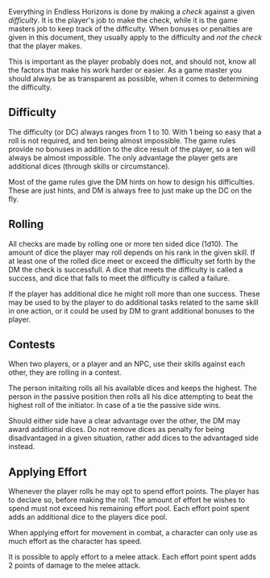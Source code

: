 Everything in Endless Horizons is done by making a _check_ against a given
_difficulty_. It is the player's job to make the check, while it is the game
masters job to keep track of the difficulty. When bonuses or penalties are given
in this document, they usually apply to the difficulty and _not the check_ that
the player makes.

This is important as the player probably does not, and should not, know all the
factors that make his work harder or easier. As a game master you should always
be as transparent as possible, when it comes to determining the difficulty.

## Difficulty

The difficulty (or DC) always ranges from 1 to 10. With 1 being so
easy that a roll is not required, and ten being almost impossible.
The game rules provide no bonuses in addition to the dice result of
the player, so a ten will always be almost impossible. The only
advantage the player gets are additional dices (through skills or
circumstance).

Most of the game rules give the DM hints on how to design his
difficulties. These are just hints, and DM is always free to just
make up the DC on the fly.

## Rolling

All checks are made by rolling one or more ten sided dice (1d10). The
amount of dice the player may roll depends on his rank in the given
skill. If at least one of the rolled dice meet or exceed the
difficulty set forth by the DM the check is successfull. A dice that
meets the difficulty is called a success, and dice that fails to
meet the difficulty is called a failure.

If the player has additional dice he might roll more than one
success. These may be used to by the player to do additional
tasks related to the same skill in one action, or it could be
used by DM to grant additional bonuses to the player.

## Contests

When two players, or a player and an NPC, use their skills against
each other, they are rolling in a contest.

The person initaiting rolls all his available dices and keeps the
highest. The person in the passive position then rolls all his dice
attempting to beat the highest roll of the initiator. In case of a
tie the passive side wins.

Should either side have a clear advantage over the other, the DM may
award additional dices. Do not remove dices as penalty for being
disadvantaged in a given situation, rather add dices to the advantaged
side instead.

## Applying Effort

Whenever the player rolls he may opt to spend effort points. The
player has to declare so, before making the roll. The amount of effort
he wishes to spend must not exceed his remaining effort pool. Each
effort point spent adds an additional dice to the players dice pool.

When applying effort for movement in combat, a character can only use
as much effort as the character has speed.

It is possible to apply effort to a melee attack. Each effort point spent
adds 2 points of damage to the melee attack.
